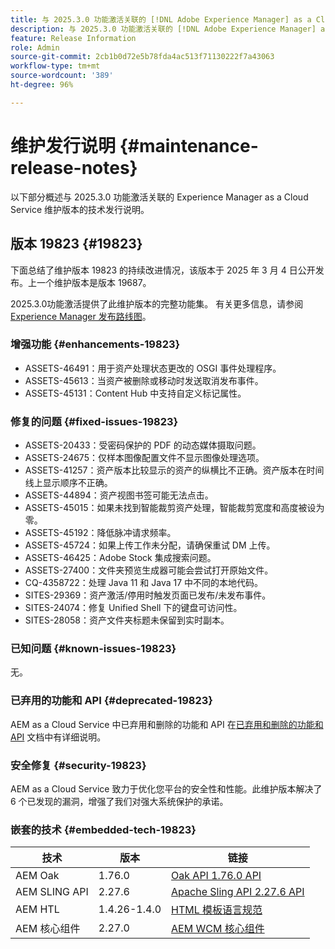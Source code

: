 ```yaml
---
title: 与 2025.3.0 功能激活关联的 [!DNL Adobe Experience Manager] as a Cloud Service 的维护发行说明。
description: 与 2025.3.0 功能激活关联的 [!DNL Adobe Experience Manager] as a Cloud Service 的维护发行说明。
feature: Release Information
role: Admin
source-git-commit: 2cb1b0d72e5b78fda4ac513f71130222f7a43063
workflow-type: tm+mt
source-wordcount: '389'
ht-degree: 96%

---
```


# 维护发行说明 {#maintenance-release-notes}

以下部分概述与 2025.3.0 功能激活关联的 Experience Manager as a Cloud Service 维护版本的技术发行说明。

## 版本 19823 {#19823}

下面总结了维护版本 19823 的持续改进情况，该版本于 2025 年 3 月 4 日公开发布。上一个维护版本是版本 19687。

2025.3.0功能激活提供了此维护版本的完整功能集。 有关更多信息，请参阅[ Experience Manager 发布路线图](https://experienceleague.adobe.com/zh-hans/docs/experience-manager-release-information/aem-release-updates/update-releases-roadmap)。

### 增强功能 {#enhancements-19823}

* ASSETS-46491：用于资产处理状态更改的 OSGI 事件处理程序。
* ASSETS-45613：当资产被删除或移动时发送取消发布事件。
* ASSETS-45131：Content Hub 中支持自定义标记属性。

### 修复的问题 {#fixed-issues-19823}

* ASSETS-20433：受密码保护的 PDF 的动态媒体摄取问题。
* ASSETS-24675：仅样本图像配置文件不显示图像处理选项。
* ASSETS-41257：资产版本比较显示的资产的纵横比不正确。资产版本在时间线上显示顺序不正确。
* ASSETS-44894：资产视图书签可能无法点击。
* ASSETS-45015：如果未找到智能裁剪资产处理，智能裁剪宽度和高度被设为零。
* ASSETS-45192：降低脉冲请求频率。
* ASSETS-45724：如果上传工作未分配，请确保重试 DM 上传。
* ASSETS-46425：Adobe Stock 集成搜索问题。
* ASSETS-27400：文件夹预览生成器可能会尝试打开原始文件。
* CQ-4358722：处理 Java 11 和 Java 17 中不同的本地代码。
* SITES-29369：资产激活/停用时触发页面已发布/未发布事件。
* SITES-24074：修复 Unified Shell 下的键盘可访问性。
* SITES-28058：资产文件夹标题未保留到实时副本。

### 已知问题 {#known-issues-19823}

无。

### 已弃用的功能和 API {#deprecated-19823}

AEM as a Cloud Service 中已弃用和删除的功能和 API 在[已弃用和删除的功能和 API](/help/release-notes/deprecated-removed-features.md) 文档中有详细说明。

### 安全修复 {#security-19823}

AEM as a Cloud Service 致力于优化您平台的安全性和性能。此维护版本解决了 6 个已发现的漏洞，增强了我们对强大系统保护的承诺。

### 嵌套的技术 {#embedded-tech-19823}

| 技术 | 版本 | 链接 |
|---|---|---|
| AEM Oak | 1.76.0 | [Oak API 1.76.0 API](https://www.javadoc.io/doc/org.apache.jackrabbit/oak-api/1.76.0/index.html) |
| AEM SLING API | 2.27.6 | [Apache Sling API 2.27.6 API](https://www.javadoc.io/doc/org.apache.sling/org.apache.sling.api/latest/index.html) |
| AEM HTL | 1.4.26-1.4.0 | [HTML 模板语言规范](https://github.com/adobe/htl-spec) |
| AEM 核心组件 | 2.27.0 | [AEM WCM 核心组件](https://github.com/adobe/aem-core-wcm-components) |
